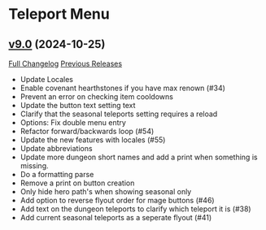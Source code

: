 # Teleport Menu

## [v9.0](https://github.com/Justw8/TeleportMenu/tree/v9.0) (2024-10-25)
[Full Changelog](https://github.com/Justw8/TeleportMenu/compare/v8.3...v9.0) [Previous Releases](https://github.com/Justw8/TeleportMenu/releases)

- Update Locales  
- Enable covenant hearthstones if you have max renown (#34)  
- Prevent an error on checking item cooldowns  
- Update the button text setting text  
- Clarify that the seasonal teleports setting requires a reload  
- Options: Fix double menu entry  
- Refactor forward/backwards loop (#54)  
- Update the new features with locales (#55)  
- Update abbreviations  
- Update more dungeon short names and add a print when something is missing.  
- Do a formatting parse  
- Remove a print on button creation  
- Only hide hero path's when showing seasonal only  
- Add option to reverse flyout order for mage buttons (#46)  
- Add text on the dungeon teleports to clarify which teleport it is (#38)  
- Add current seasonal teleports as a seperate flyout (#41)  
